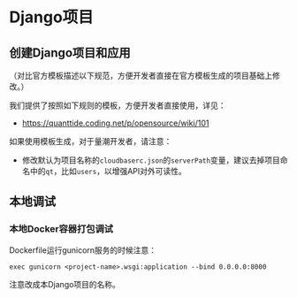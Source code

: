 # Django项目

## 创建Django项目和应用

（对比官方模板描述以下规范，方便开发者直接在官方模板生成的项目基础上修改。）

我们提供了按照如下规则的模板，方便开发者直接使用，详见：
- https://quanttide.coding.net/p/opensource/wiki/101

如果使用模板生成，对于量潮开发者，请注意：
- 修改默认为项目名称的`cloudbaserc.json`的`serverPath`变量，建议去掉项目命名中的`qt`，比如`users`，以增强API对外可读性。


## 本地调试

### 本地Docker容器打包调试

Dockerfile运行gunicorn服务的时候注意：
```
exec gunicorn <project-name>.wsgi:application --bind 0.0.0.0:8000
```
注意改成本Django项目的名称。
